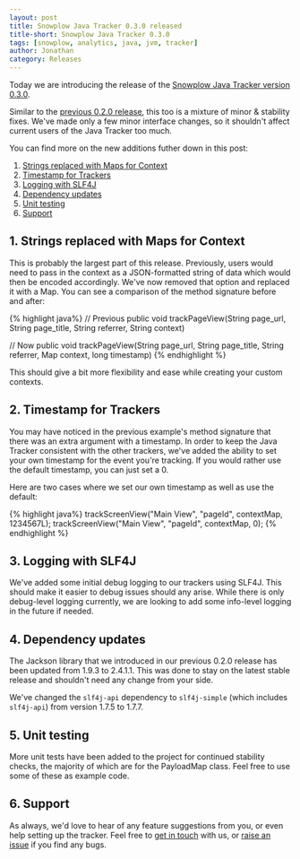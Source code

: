 ```yaml
---
layout: post
title: Snowplow Java Tracker 0.3.0 released
title-short: Snowplow Java Tracker 0.3.0
tags: [snowplow, analytics, java, jvm, tracker]
author: Jonathan
category: Releases
---
```


Today we are introducing the release of the [Snowplow Java Tracker version 0.3.0][repo].

Similar to the [previous 0.2.0 release][original-post], this too is a mixture of minor & stability fixes. We've made only a few minor interface changes, so it shouldn't affect current users of the Java Tracker too much.

You can find more on the new additions futher down in this post:

1. [Strings replaced with Maps for Context](/blog/2014/07/13/snowplow-java-tracker-0.3.0-released/#maps)
2. [Timestamp for Trackers](/blog/2014/07/13/snowplow-java-tracker-0.3.0-released/#timestamp)
3. [Logging with SLF4J](/blog/2014/07/13/snowplow-java-tracker-0.3.0-released/#logging)
4. [Dependency updates](/blog/2014/07/13/snowplow-java-tracker-0.3.0-released/#dependency)
5. [Unit testing](/blog/2014/07/13/snowplow-java-tracker-0.3.0-released/#tests)
6. [Support](/blog/2014/07/13/snowplow-java-tracker-0.3.0-released/#support)

<!--more-->

<h2><a name="maps">1. Strings replaced with Maps for Context</a></h2>

This is probably the largest part of this release. Previously, users would need to pass in the context as a JSON-formatted string of data which would then be encoded accordingly. We've now removed that option and replaced it with a Map. You can see a comparison of the method signature before and after:

{% highlight java%}
// Previous
public void trackPageView(String page_url, String page_title, String referrer, String context)

// Now
public void trackPageView(String page_url, String page_title, String referrer, Map context, long timestamp)
{% endhighlight %}

This should give a bit more flexibility and ease while creating your custom contexts.

<h2><a name="timestamp">2. Timestamp for Trackers</a></h2>

You may have noticed in the previous example's method signature that there was an extra argument with a timestamp. In order to keep the Java Tracker consistent with the other trackers, we've added the ability to set your own timestamp for the event you're tracking. If you would rather use the default timestamp, you can just set a 0.

Here are two cases where we set our own timestamp as well as use the default:

{% highlight java%}
trackScreenView("Main View", "pageId", contextMap, 1234567L);
trackScreenView("Main View", "pageId", contextMap, 0);
{% endhighlight %}

<h2><a name="logging">3. Logging with SLF4J</a></h2>

We've added some initial debug logging to our trackers using SLF4J. This should make it easier to debug issues should any arise. While there is only debug-level logging currently, we are looking to add some info-level logging in the future if needed.

<h2><a name="dependency">4. Dependency updates</a></h2>

The Jackson library that we introduced in our previous 0.2.0 release has been updated from 1.9.3 to 2.4.1.1. This was done to stay on the latest stable release and shouldn't need any change from your side.

We've changed the `slf4j-api` dependency to `slf4j-simple` (which includes `slf4j-api`) from version 1.7.5 to 1.7.7.

<h2><a name="tests">5. Unit testing</a></h2>

More unit tests have been added to the project for continued stability checks, the majority of which are for the PayloadMap class. Feel free to use some of these as example code.

<h2><a name="support">6. Support</a></h2>

As always, we'd love to hear of any feature suggestions from you, or even help setting up the tracker. Feel free to [get in touch][talk-to-us] with us, or [raise an issue][issues] if you find any bugs.

[repo]: https://github.com/snowplow/snowplow-java-tracker/tree/0.3.0
[issues]: https://github.com/snowplow/snowplow-java-tracker/issues
[talk-to-us]: https://github.com/snowplow/snowplow/wiki/Talk-to-us

[original-post]: /blog/2014/07/02/snowplow-java-tracker-0.2.0-released/

